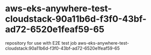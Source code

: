 # aws-eks-anywhere-test-cloudstack-90a11b6d-f3f0-43bf-ad72-6520e1feaf59-65
repository for use with E2E test job aws-eks-anywhere-test-cloudstack:90a11b6d-f3f0-43bf-ad72-6520e1feaf59-65

